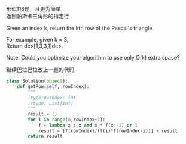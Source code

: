 形似118题，且更为简单  
返回帕斯卡三角形的指定行

Given an index k, return the kth row of the Pascal's triangle.

For example, given k = 3,  
Return de>[1,3,3,1]de>.

Note:
Could you optimize your algorithm to use only O(k) extra space?

继续巴拉巴拉改上一题的代码

```python
class Solution(object):
    def getRow(self, rowIndex):
        """
        :typerowIndex: int
        :rtype: List[int]
        """
        result = []
        for i in range(0,rowIndex+1):
            f = lambda x : x and x * f(x -1) or 1
            result = [f(rowIndex)/(f(i)*f(rowIndex-i))] + result
        return result
